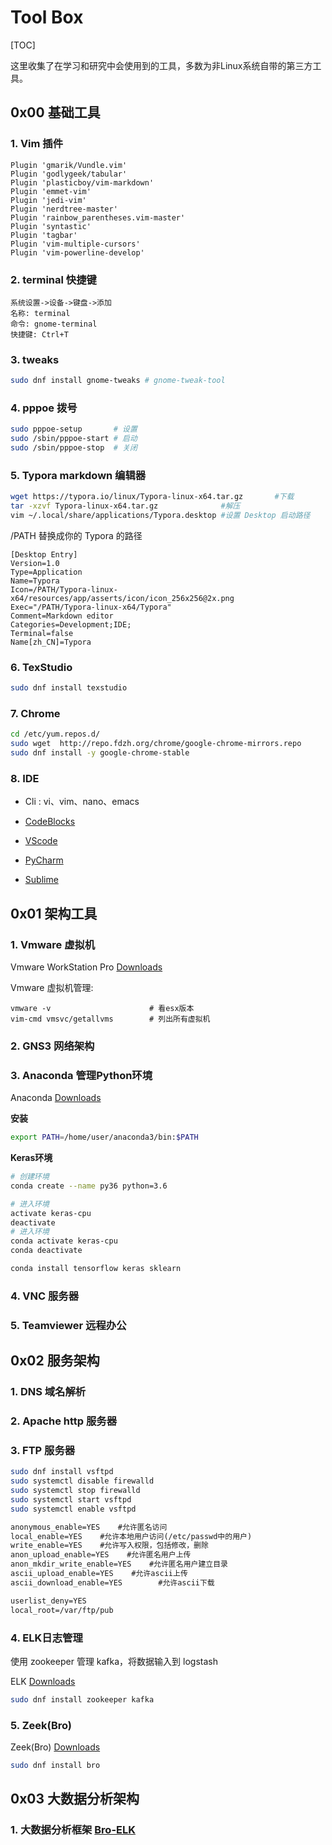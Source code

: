 # Tool Box

[TOC]

这里收集了在学习和研究中会使用到的工具，多数为非Linux系统自带的第三方工具。

## 0x00 基础工具

### 1. Vim 插件

~~~ .vimrc
Plugin 'gmarik/Vundle.vim'
Plugin 'godlygeek/tabular'
Plugin 'plasticboy/vim-markdown'
Plugin 'emmet-vim'
Plugin 'jedi-vim'
Plugin 'nerdtree-master'
Plugin 'rainbow_parentheses.vim-master'
Plugin 'syntastic'
Plugin 'tagbar'
Plugin 'vim-multiple-cursors'
Plugin 'vim-powerline-develop'
~~~

### 2. terminal 快捷键
~~~ work
系统设置->设备->键盘->添加
名称: terminal
命令: gnome-terminal
快捷键: Ctrl+T
~~~
### 3. tweaks

~~~ bash
sudo dnf install gnome-tweaks # gnome-tweak-tool
~~~

### 4. pppoe 拨号
~~~ bash 
sudo pppoe-setup       # 设置
sudo /sbin/pppoe-start # 启动
sudo /sbin/pppoe-stop  # 关闭
~~~

### 5. Typora markdown 编辑器
~~~bash
wget https://typora.io/linux/Typora-linux-x64.tar.gz       #下载
tar -xzvf Typora-linux-x64.tar.gz              #解压
vim ~/.local/share/applications/Typora.desktop #设置 Desktop 启动路径
~~~
/PATH 替换成你的 Typora 的路径
~~~desktop
[Desktop Entry]
Version=1.0
Type=Application
Name=Typora
Icon=/PATH/Typora-linux-x64/resources/app/asserts/icon/icon_256x256@2x.png
Exec="/PATH/Typora-linux-x64/Typora"
Comment=Markdown editor
Categories=Development;IDE;
Terminal=false
Name[zh_CN]=Typora
~~~

### 6. TexStudio

~~~bash
sudo dnf install texstudio
~~~

### 7. Chrome

~~~bash
cd /etc/yum.repos.d/
sudo wget  http://repo.fdzh.org/chrome/google-chrome-mirrors.repo
sudo dnf install -y google-chrome-stable
~~~

### 8. IDE

* Cli : vi、vim、nano、emacs

* [CodeBlocks](http://www.codeblocks.org/)
* [VScode](https://code.visualstudio.com/docs/setup/linux)
* [PyCharm](https://www.jetbrains.com/pycharm/)
* [Sublime](https://www.sublimetext.com/)

## 0x01 架构工具

### 1. Vmware 虚拟机

Vmware WorkStation Pro [Downloads](https://my.vmware.com/en/web/vmware/downloads/ )

Vmware 虚拟机管理:
~~~ vmware
vmware -v                      # 看esx版本
vim-cmd vmsvc/getallvms        # 列出所有虚拟机
~~~
### 2. GNS3 网络架构

### 3. Anaconda 管理Python环境

Anaconda [Downloads](https://www.anaconda.com/distribution/)

**安装**

~~~ bash
export PATH=/home/user/anaconda3/bin:$PATH
~~~

**Keras环境**

```bash
# 创建环境
conda create --name py36 python=3.6

# 进入环境
activate keras-cpu
deactivate
# 进入环境
conda activate keras-cpu
conda deactivate

conda install tensorflow keras sklearn
```

### 4. VNC 服务器

### 5. Teamviewer 远程办公


## 0x02 服务架构

### 1. DNS 域名解析

### 2. Apache http 服务器

### 3. FTP 服务器

~~~bash
sudo dnf install vsftpd
sudo systemctl disable firewalld
sudo systemctl stop firewalld
sudo systemctl start vsftpd
sudo systemctl enable vsftpd
~~~

~~~txt
anonymous_enable=YES    #允许匿名访问  
local_enable=YES    #允许本地用户访问(/etc/passwd中的用户)  
write_enable=YES    #允许写入权限，包括修改，删除  
anon_upload_enable=YES    #允许匿名用户上传  
anon_mkdir_write_enable=YES    #允许匿名用户建立目录  
ascii_upload_enable=YES    #允许ascii上传  
ascii_download_enable=YES        #允许ascii下载  

userlist_deny=YES
local_root=/var/ftp/pub
~~~


### 4. ELK日志管理 

使用 zookeeper 管理 kafka，将数据输入到 logstash

ELK [Downloads](https://www.elastic.co/cn/start)

~~~bash
sudo dnf install zookeeper kafka
~~~

### 5. Zeek(Bro)

Zeek(Bro) [Downloads](https://www.zeek.org/download/index.html)

~~~bash
sudo dnf install bro
~~~

## 0x03 大数据分析架构

### 1. 大数据分析框架 [Bro-ELK](https://www.freebuf.com/sectool/179757.html)